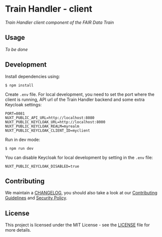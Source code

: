 # Train Handler - client

*Train Handler client component of the FAIR Data Train*

## Usage

*To be done*

## Development

Install dependencies using:

```
$ npm install
```

Create `.env` file. For local development, you need to set the port where the client is running, API url of the Train Handler backend and some extra Keycloak settings:

```
PORT=8081
NUXT_PUBLIC_API_URL=http://localhost:8080
NUXT_PUBLIC_KEYCLOAK_URL=http://localhost:8000
NUXT_PUBLIC_KEYCLOAK_REALM=myrealm
NUXT_PUBLIC_KEYCLOAK_CLIENT_ID=myclient
```

Run in dev mode:

```
$ npm run dev
```

You can disable Keycloak for local development by setting in the `.env` file:

```
NUXT_PUBLIC_KEYCLOAK_DISABLED=true
```

## Contributing

We maintain a [CHANGELOG](CHANGELOG.md), you should also take a look at our [Contributing Guidelines](CONTRIBUTING.md)
and [Security Policy](SECURITY.md).

## License

This project is licensed under the MIT License - see the [LICENSE](LICENSE) file for more details.
